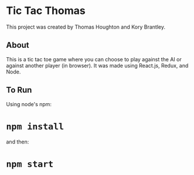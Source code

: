 # Tic Tac Thomas

This project was created by Thomas Houghton and Kory Brantley.

## About

This is a tic tac toe game where you can choose to play against the AI or against another player (in browser). It was made using React.js, Redux, and Node.

## To Run

Using node's npm:

# `npm install`

and then:

# `npm start`